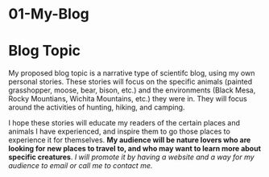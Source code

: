 # 01-My-Blog

# Blog Topic

My proposed blog topic is a narrative type of scientifc blog, using my own personal stories. These stories will focus on the specific animals (painted grasshopper, moose, bear, bison, etc.) and the environments (Black Mesa, Rocky Mountians, Wichita Mountains, etc.) they were in. They will focus around the activities of hunting, hiking, and camping. 

I hope these stories will educate my readers of the certain places and animals I have experienced, and inspire them to go those places to experience it for themselves. **My audience will be nature lovers who are looking for new places to travel to, and who may want to learn more about specific creatures**. *I will promote it by having a website and a way for my audience to email or call me to contact me.*

